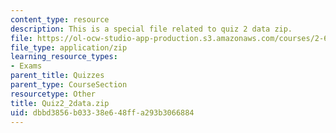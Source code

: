 ```yaml
---
content_type: resource
description: This is a special file related to quiz 2 data zip.
file: https://ol-ocw-studio-app-production.s3.amazonaws.com/courses/2-627-fundamentals-of-photovoltaics-fall-2013/dbbd3856b03338e648ffa293b3066884_Quiz2_2data.zip
file_type: application/zip
learning_resource_types:
- Exams
parent_title: Quizzes
parent_type: CourseSection
resourcetype: Other
title: Quiz2_2data.zip
uid: dbbd3856-b033-38e6-48ff-a293b3066884
---
```

